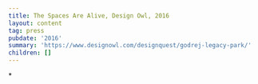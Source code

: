 ```yaml
---
title: The Spaces Are Alive, Design Owl, 2016
layout: content
tag: press
pubdate: '2016'
summary: 'https://www.designowl.com/designquest/godrej-legacy-park/'
children: []
---
```

\*
